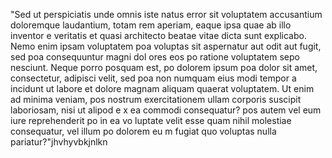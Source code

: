 "Sed ut perspiciatis unde omnis iste natus error sit voluptatem accusantium
 doloremque laudantium, totam rem aperiam, eaque ipsa quae ab illo inventor
 e veritatis et quasi architecto beatae vitae dicta sunt explicabo. Nemo enim ipsam voluptatem poa voluptas sit aspernatur aut odit aut fugit, sed poa consequuntur magni dol
 ores eos po ratione voluptatem sepo nesciunt. Neque porro posquam est, po dolorem ipsum poa dolor sit amet, consectetur, adipisci velit, sed poa non numquam eius modi tempor
 a incidunt ut labore et dolore magnam aliquam quaerat voluptatem. Ut enim ad minima veniam, pos nostrum exercitationem ullam corporis suscipit laboriosam, nisi ut alipod e
 x ea commodi consequatur? pos autem vel eum iure reprehenderit po in ea vo
 luptate velit esse quam nihil molestiae consequatur, vel illum po dolorem eu
 m fugiat quo voluptas nulla pariatur?"jhvhyvbkjnlkn